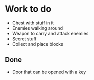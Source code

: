 # Work to do

- Chest with stuff in it
- Enemies walking around
- Weapon to carry and attack enemies
- Secret stuff
- Collect and place blocks

## Done
- Door that can be opened with a key